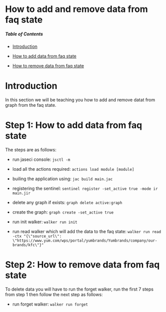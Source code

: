 # How to add and remove data from faq state



##### Table of Contents  

- [ Introduction ](#introduction)

- [How to add data from faq state](#step-1-how-to-add-data-from-faq-state)

- [How to remove data from faq state](#step-2-how-to-remove-data-from-faq-state)



# Introduction

In this section we will be teaching you how to add and remove datat from graph from the faq state.



# Step 1: How to add data from faq state

The steps are as follows:

* run jaseci console: ``` jsctl -m ```

* load all the actions required: ``` actions load module [module] ```

* builing the application using:  ``` jac build main.jac ```

* registering the sentinel: ``` sentinel register -set_active true -mode ir main.jir ```

* delete any graph if exists: ``` graph delete active:graph ```

* create the graph: ``` graph create -set_active true ```

* run init walker: ``` walker run init ```

* run read walker which will add the data to the faq state: ``` walker run read -ctx "{\"source_url\": \"https://www.yum.com/wps/portal/yumbrands/Yumbrands/company/our-brands/kfc\"}" ```



# Step 2: How to remove data from faq state

To delete data you will have to run the forget walker, run the first 7 steps from step 1 then follow the next step as follows:

* run forget walker: ``` walker run forget ```

